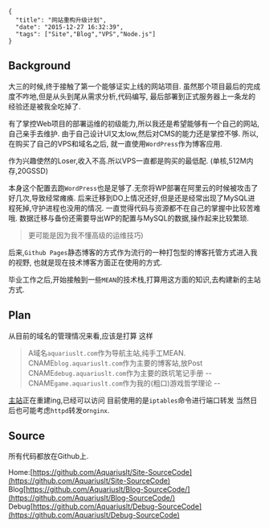 ```metadata
{
  "title": "网站重构升级计划",
  "date": "2015-12-27 16:32:39",
  "tags": ["Site","Blog","VPS","Node.js"]
}
```



## Background

大三的时候,终于接触了第一个能够证实上线的网站项目.
虽然那个项目最后的完成度不咋地,但是从头到尾从需求分析,代码编写,
最后部署到正式服务器上一条龙的经验还是被我全吃掉了.

有了掌控Web项目的部署运维的初级能力,所以我还是希望能够有一个自己的网站,自己亲手去维护.
由于自己设计UI又太low,然后对CMS的能力还是掌控不够.
所以,在购买了自己的VPS和域名之后,
就一直使用`WordPress`作为博客应用.

作为兴趣使然的Loser,收入不高.所以VPS一直都是购买的最低配.
(单核,512M内存,20GSSD)

本身这个配置去跑`WordPress`也是足够了.无奈将WP部署在阿里云的时候被攻击了好几次,导致经常瘫痪.
后来迁移到DO上情况还好,但是还是经常出现了MySQL进程死掉,守护进程也没用的情况.
一直觉得代码与资源都不在自己的掌握中比较苦难哦.
数据迁移与备份还需要导出WP的配置与MySQL的数据,操作起来比较繁琐.
> 更可能是因为我不懂高级的运维技巧)

后来,`Github Pages`静态博客的方式作为流行的一种打包型的博客托管方式进入我的视野,
也就是现在技术博客方面正在使用的方式.

毕业工作之后,开始接触到一些`MEAN`的技术栈,打算用这方面的知识,去构建新的主站方式.


## Plan
从目前的域名的管理情况来看,应该是打算 这样
> A域名`aquariuslt.com`作为导航主站,纯手工MEAN.
> CNAME`blog.aquariuslt.com`作为主要的博客站,放Post
> CNAME`debug.aquariuslt.com`作为主要的跌坑笔记手册
> -- CNAME`game.aquariuslt.com`作为我的(粗口)游戏哲学理论 --

[主站](http://aquariuslt.com)正在重建ing,已经可以访问
目前使用的是`iptables`命令进行端口转发
当然日后也可能考虑`httpd`转发or`nginx`.

## Source
所有代码都放在Github上.

Home:[https://github.com/Aquariuslt/Site-SourceCode](https://github.com/Aquariuslt/Site-SourceCode)
Blog[https://github.com/Aquariuslt/Blog-SourceCode/](https://github.com/Aquariuslt/Blog-SourceCode/)
Debug[https://github.com/Aquariuslt/Debug-SourceCode](https://github.com/Aquariuslt/Debug-SourceCode)




















